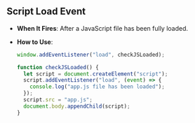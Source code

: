 ## Script Load Event

- **When It Fires**: After a JavaScript file has been fully loaded.
- **How to Use**:

  ```javascript
  window.addEventListener("load", checkJSLoaded);

  function checkJSLoaded() {
    let script = document.createElement("script");
    script.addEventListener("load", (event) => {
      console.log("app.js file has been loaded");
    });
    script.src = "app.js";
    document.body.appendChild(script);
  }
  ```